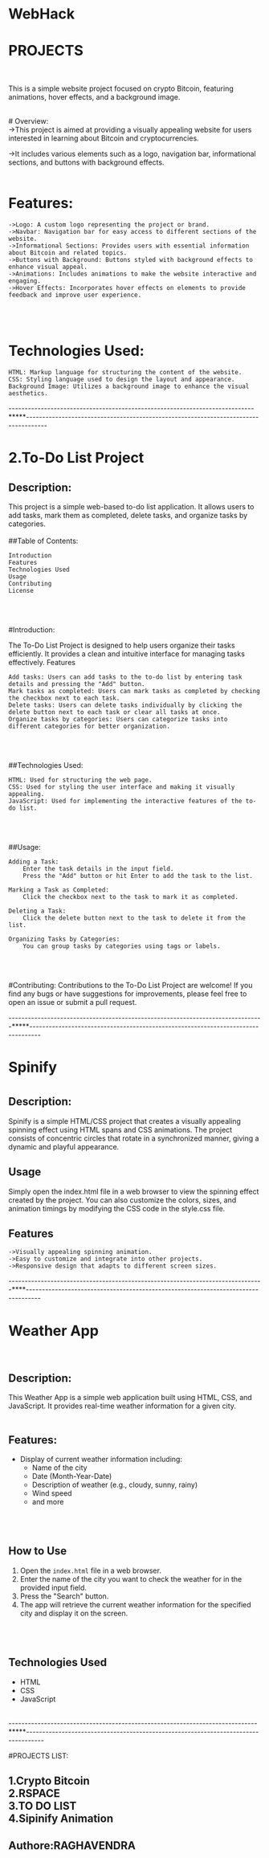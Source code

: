 # WebHack
<h1>PROJECTS</h1>
<br>
<p>This is a simple website project focused on crypto Bitcoin, featuring animations, hover effects, and a background image.
</p>
<br>
# Overview:
<br>
->This project is aimed at providing a visually appealing website for users interested in learning about Bitcoin and cryptocurrencies. 

->It includes various elements such as a logo, navigation bar, informational sections, and buttons with background effects.
<br><br>
# Features:
    ->Logo: A custom logo representing the project or brand.
    ->Navbar: Navigation bar for easy access to different sections of the website.
    ->Informational Sections: Provides users with essential information about Bitcoin and related topics.
    ->Buttons with Background: Buttons styled with background effects to enhance visual appeal.
    ->Animations: Includes animations to make the website interactive and engaging.
    ->Hover Effects: Incorporates hover effects on elements to provide feedback and improve user experience.
<br><br>
# Technologies Used:
    HTML: Markup language for structuring the content of the website.
    CSS: Styling language used to design the layout and appearance.
    Background Image: Utilizes a background image to enhance the visual aesthetics.

----------------------------------------------------------------------------*****------------------------------------------------------------------------------------
<h1>2.To-Do List Project</h1>

## Description: 
This project is a simple web-based to-do list application. It allows users to add tasks, mark them as completed, delete tasks, and organize tasks by categories.
<br><br>
##Table of Contents:

    Introduction
    Features
    Technologies Used
    Usage
    Contributing
    License

<br><br>

#Introduction:

The To-Do List Project is designed to help users organize their tasks efficiently. It provides a clean and intuitive interface for managing tasks effectively.
Features

    Add tasks: Users can add tasks to the to-do list by entering task details and pressing the "Add" button.
    Mark tasks as completed: Users can mark tasks as completed by checking the checkbox next to each task.
    Delete tasks: Users can delete tasks individually by clicking the delete button next to each task or clear all tasks at once.
    Organize tasks by categories: Users can categorize tasks into different categories for better organization.

<br><br>

##Technologies Used:

    HTML: Used for structuring the web page.
    CSS: Used for styling the user interface and making it visually appealing.
    JavaScript: Used for implementing the interactive features of the to-do list.

<br><br>

##Usage:

    Adding a Task:
        Enter the task details in the input field.
        Press the "Add" button or hit Enter to add the task to the list.

    Marking a Task as Completed:
        Click the checkbox next to the task to mark it as completed.

    Deleting a Task:
        Click the delete button next to the task to delete it from the list.

    Organizing Tasks by Categories:
        You can group tasks by categories using tags or labels.

<br><br>

#Contributing:
Contributions to the To-Do List Project are welcome! If you find any bugs or have suggestions for improvements, please feel free to open an issue or submit a pull request.

-------------------------------------------------------------------------------*****---------------------------------------------------------------------------------
<h1>Spinify<h1>

## Description:
Spinify is a simple HTML/CSS project that creates a visually appealing spinning effect using HTML spans and CSS animations. The project consists of concentric circles that rotate in a synchronized manner, giving a dynamic and playful appearance.
<br>
## Usage
Simply open the index.html file in a web browser to view the spinning effect created by the project. You can also customize the colors, sizes, and animation timings by modifying the CSS code in the style.css file.
<br>
## Features
    ->Visually appealing spinning animation.
    ->Easy to customize and integrate into other projects.
    ->Responsive design that adapts to different screen sizes.
-------------------------------------------------------------------------------****----------------------------------------------------------------------------------
<h1>Weather App</h1>
<br>

## Description:
This Weather App is a simple web application built using HTML, CSS, and JavaScript. It provides real-time weather information for a given city.
<br><br>

## Features:
- Display of current weather information including:
  - Name of the city
  - Date (Month-Year-Date)
  - Description of weather (e.g., cloudy, sunny, rainy)
  - Wind speed
  - and more
    
<br><br>
## How to Use
1. Open the `index.html` file in a web browser.
2. Enter the name of the city you want to check the weather for in the provided input field.
3. Press the "Search" button.
4. The app will retrieve the current weather information for the specified city and display it on the screen.

<br><br>

## Technologies Used
- HTML<br>
- CSS <br>
- JavaScript 
<br>
-----------------------------------------------------------------------------*****-----------------------------------------------------------------------------------

#PROJECTS LIST:
<h2>
1.Crypto Bitcoin <br>
2.RSPACE<br>
3.TO DO LIST<br>
4.Sipinify Animation
<br>
<h2>Authore:RAGHAVENDRA</h2>
